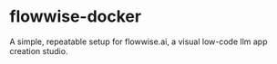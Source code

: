 # flowwise-docker

A simple, repeatable setup for flowwise.ai, a visual low-code llm app creation studio.
